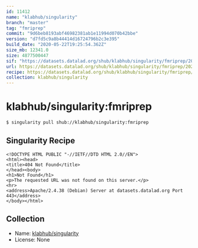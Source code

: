 ```yaml
---
id: 11412
name: "klabhub/singularity"
branch: "master"
tag: "fmriprep"
commit: "9d6beb8193abf46982381ab1e11994d070b42bbe"
version: "d7fd5c9a8b44414d16724796b2c3e395"
build_date: "2020-05-22T19:25:54.362Z"
size_mb: 12341.0
size: 4877500447
sif: "https://datasets.datalad.org/shub/klabhub/singularity/fmriprep/2020-05-22-9d6beb81-d7fd5c9a/d7fd5c9a8b44414d16724796b2c3e395.sif"
url: https://datasets.datalad.org/shub/klabhub/singularity/fmriprep/2020-05-22-9d6beb81-d7fd5c9a/
recipe: https://datasets.datalad.org/shub/klabhub/singularity/fmriprep/2020-05-22-9d6beb81-d7fd5c9a/Singularity
collection: klabhub/singularity
---
```


# klabhub/singularity:fmriprep

```bash
$ singularity pull shub://klabhub/singularity:fmriprep
```

## Singularity Recipe

```singularity
<!DOCTYPE HTML PUBLIC "-//IETF//DTD HTML 2.0//EN">
<html><head>
<title>404 Not Found</title>
</head><body>
<h1>Not Found</h1>
<p>The requested URL was not found on this server.</p>
<hr>
<address>Apache/2.4.38 (Debian) Server at datasets.datalad.org Port 443</address>
</body></html>
```

## Collection

 - Name: [klabhub/singularity](https://github.com/klabhub/singularity)
 - License: None

